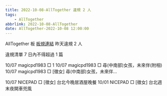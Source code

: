 ```yaml
---
title: 2022-10-08-AllTogether 違規 2 人
tags:
    - AllTogether
abbrlink: 2022-10-08-AllTogether
date: AllTogether-2022-10-08 12:00:00
---
```

AllTogether 板 [板規連結](https://www.ptt.cc/bbs/AllTogether/M.1643211430.A.5FB.html)
昨天違規 2 人
<!-- more -->

違規清單
7 日內不得超過 1 篇

10/07 magicpd1983 □ 1
10/07 magicpd1983 □ 尋(中南部)女孩，未來伴(附相)
10/07 magicpd1983 □ [徵女] 尋(中南部)女孩，未來伴…

10/07 NICEPAD □ [徵女] 台北今晚居酒屋晚餐
10/01 NICEPAD □ [徵女] 台北週末夜開車兜風